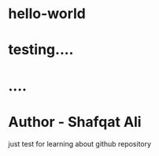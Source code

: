 # hello-world
# testing....
# ....
# Author - Shafqat Ali
just test for learning about github repository
